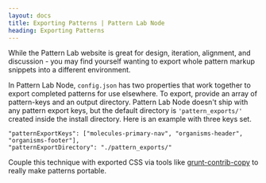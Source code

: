 ```yaml
---
layout: docs
title: Exporting Patterns | Pattern Lab Node
heading: Exporting Patterns
---
```


While the Pattern Lab website is great for design, iteration, alignment, and discussion - you may find yourself wanting to export whole pattern markup snippets into a different environment.

In Pattern Lab Node, `config.json` has two properties that work together to export completed patterns for use elsewhere. To export, provide an array of pattern-keys and an output directory. Pattern Lab Node doesn't ship with any pattern export keys, but the default directory is `'pattern_exports/'` created inside the install directory. Here is an example with three keys set.

```
"patternExportKeys": ["molecules-primary-nav", "organisms-header", "organisms-footer"],
"patternExportDirectory": "./pattern_exports/"
```

Couple this technique with exported CSS via tools like [grunt-contrib-copy](https://github.com/gruntjs/grunt-contrib-copy) to really make patterns portable.
